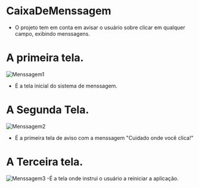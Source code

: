 # CaixaDeMenssagem

- O projeto tem em conta em avisar o usuário sobre clicar em qualquer campo, exibindo menssagens.

# A primeira tela.
![Menssagem1](https://user-images.githubusercontent.com/92746966/183507793-55cd4fcb-5e9b-4836-8ac1-ade4f2a11d8d.png)
- É a tela inicial do sistema de menssagem.

# A Segunda Tela.
![Menssagem2](https://user-images.githubusercontent.com/92746966/183507982-a4a170c7-7b38-400a-b029-ebdc8eec1672.png)
- É a primeira tela de aviso com a menssagem "Cuidado onde você clica!"

# A Terceira tela.
![Menssagem3](https://user-images.githubusercontent.com/92746966/183508174-3e5ef80a-ae01-43ca-8937-e22e353d1bdb.png)
-É a tela onde instrui o usuário a reiniciar a aplicação.
